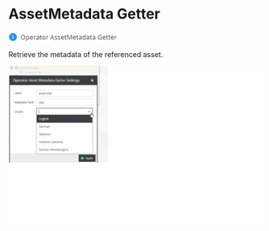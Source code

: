 # AssetMetadata Getter

![Symbol](../../../img/gridconfig/operator_assetmetadata_symbol.png)

Retrieve the metadata of the referenced asset.

![Setting](../../../img/gridconfig/operator_assetmetadata_sample.png)





